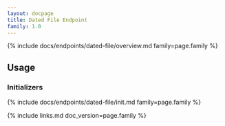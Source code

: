 ```yaml
---
layout: docpage
title: Dated File Endpoint
family: 1.0
---
```


{% include docs/endpoints/dated-file/overview.md family=page.family %}


## Usage

### Initializers

{% include docs/endpoints/dated-file/init.md family=page.family %}


{% include links.md doc_version=page.family %}
